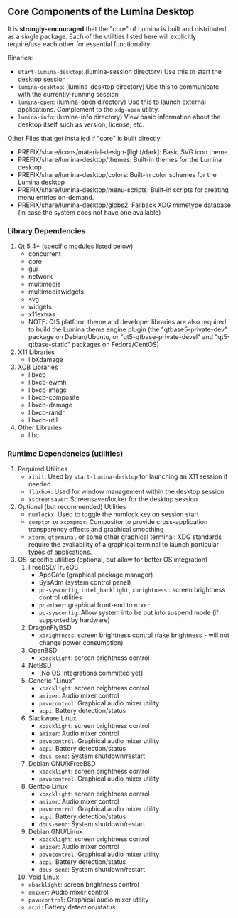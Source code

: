 ## Core Components of the Lumina Desktop

It is **strongly-encouraged** that the "core" of Lumina is built and distributed as a single package. Each of the utilities listed here will explicitly require/use each other for essential functionality.

Binaries:
 * `start-lumina-desktop`: (lumina-session directory) Use this to start the desktop session
 * `lumina-desktop`: (lumina-desktop directory) Use this to communicate with the currently-running session
 * `lumina-open`: (lumina-open directory) Use this to launch external applications. Complement to the `xdg-open` utility.
 * `lumina-info`: (lumina-info directory) View basic information about the desktop itself such as version, license, etc.

Other Files that get installed if "core" is built directly:
 * PREFIX/share/icons/material-design-[light/dark]: Basic SVG icon theme.
 * PREFIX/share/lumina-desktop/themes: Built-in themes for the Lumina desktop
 * PREFIX/share/lumina-desktop/colors: Built-in color schemes for the Lumina desktop
 * PREFIX/share/lumina-desktop/menu-scripts: Built-in scripts for creating menu entries on-demand.
 * PREFIX/share/lumina-desktop/globs2: Fallback XDG mimetype database (in case the system does not have one available)

### Library Dependencies

1. Qt 5.4+ (specific modules listed below)
   * concurrent
   * core
   * gui
   * network
   * multimedia
   * multimediawidgets
   * svg
   * widgets
   * x11extras
   * NOTE: Qt5 platform theme and developer libraries are also required to build the Lumina theme engine plugin (the "qtbase5-private-dev" package on Debian/Ubuntu, or "qt5-qtbase-private-devel" and "qt5-qtbase-static" packages on Fedora/CentOS)
2. X11 Libraries
   * libXdamage
3. XCB Libraries
   * libxcb
   * libxcb-ewmh
   * libxcb-image
   * libxcb-composite
   * libxcb-damage
   * libxcb-randr
   * libxcb-util
4. Other Libraries
   * libc

### Runtime Dependencies (utilities)
1. Required Utilities
   * `xinit`: Used by `start-lumina-desktop` for launching an X11 session if needed.
   * `fluxbox`: Used for window management within the desktop session
   * `xscreensaver`: Screensaver/locker for the desktop session
2. Optional (but recommended) Utilities
   * `numlockx`: Used to toggle the numlock key on session start
   * `compton` *or* `xcompmgr`: Compositor to provide cross-application transparency effects and graphical smoothing
   * `xterm`, `qterminal` or some other graphical terminal: XDG standards require the availability of a graphical terminal to launch particular types of applications.
3. OS-specific utilities (optional, but allow for better OS integration)
   1. FreeBSD/TrueOS
      * AppCafe (graphical package manager)
      * SysAdm (system control panel)
      * `pc-sysconfig`, `intel_backlight`, `xbrightness` : screen brightness control utilities
      * `pc-mixer`: graphical front-end to `mixer`
      * `pc-sysconfig`: Allow system into be put into suspend mode (if supported by hardware)
   2. DragonFlyBSD
      * `xbrightness`: screen brightness control (fake brightness - will not change power consumption)
   3. OpenBSD
      * `xbacklight`: screen brightness control
   4. NetBSD
      * [No OS Integrations committed yet]
   5. Generic "Linux"
      * `xbacklight`: screen brightness control
      * `amixer`: Audio mixer control
      * `pavucontrol`: Graphical audio mixer utility
      * `acpi`: Battery detection/status
   6. Slackware Linux
      * `xbacklight`: screen brightness control
      * `amixer`: Audio mixer control
      * `pavucontrol`: Graphical audio mixer utility
      * `acpi`: Battery detection/status
      * `dbus-send`: System shutdown/restart
   7. Debian GNU/kFreeBSD
      * `xbacklight`: screen brightness control
      * `pavucontrol`: Graphical audio mixer utility
   8. Gentoo Linux
      * `xbacklight`: screen brightness control
      * `amixer`: Audio mixer control
      * `pavucontrol`: Graphical audio mixer utility
      * `acpi`: Battery detection/status
      * `dbus-send`: System shutdown/restart
    9. Debian GNU/Linux
       * `xbacklight`: screen brightness control
       * `amixer`: Audio mixer control
       * `pavucontrol`: Graphical audio mixer utility
       * `acpi`: Battery detection/status
       * `dbus-send`: System shutdown/restart
   10. Void Linux
      * `xbacklight`: screen brightness control
      * `amixer`: Audio mixer control
      * `pavucontrol`: Graphical audio mixer utility
      * `acpi`: Battery detection/status
